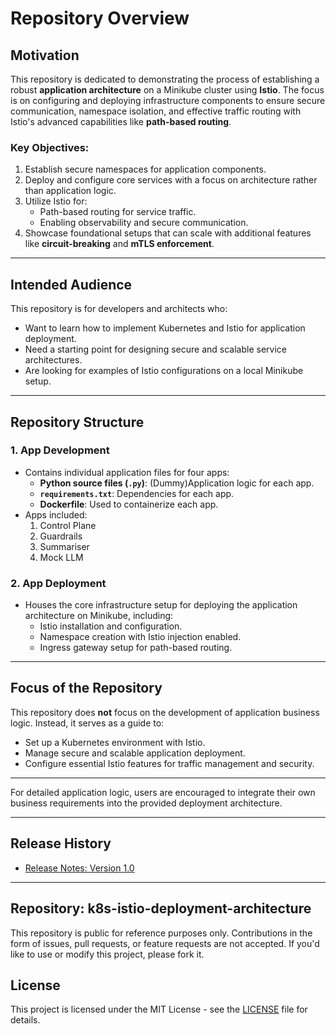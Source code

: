# Repository Overview

## Motivation

This repository is dedicated to demonstrating the process of establishing a robust **application architecture** on a Minikube cluster using **Istio**. The focus is on configuring and deploying infrastructure components to ensure secure communication, namespace isolation, and effective traffic routing with Istio's advanced capabilities like **path-based routing**.

### Key Objectives:
1. Establish secure namespaces for application components.
2. Deploy and configure core services with a focus on architecture rather than application logic.
3. Utilize Istio for:
   - Path-based routing for service traffic.
   - Enabling observability and secure communication.
4. Showcase foundational setups that can scale with additional features like **circuit-breaking** and **mTLS enforcement**.

---

## Intended Audience

This repository is for developers and architects who:
- Want to learn how to implement Kubernetes and Istio for application deployment.
- Need a starting point for designing secure and scalable service architectures.
- Are looking for examples of Istio configurations on a local Minikube setup.

---

## Repository Structure

### 1. **App Development**
   - Contains individual application files for four apps:
     - **Python source files (`.py`)**: (Dummy)Application logic for each app.
     - **`requirements.txt`**: Dependencies for each app.
     - **Dockerfile**: Used to containerize each app.
   - Apps included:
     1. Control Plane
     2. Guardrails
     3. Summariser
     4. Mock LLM

### 2. **App Deployment**
   - Houses the core infrastructure setup for deploying the application architecture on Minikube, including:
     - Istio installation and configuration.
     - Namespace creation with Istio injection enabled.
     - Ingress gateway setup for path-based routing.

---

## Focus of the Repository

This repository does **not** focus on the development of application business logic. Instead, it serves as a guide to:
- Set up a Kubernetes environment with Istio.
- Manage secure and scalable application deployment.
- Configure essential Istio features for traffic management and security.

---
For detailed application logic, users are encouraged to integrate their own business requirements into the provided deployment architecture.

---

## Release History
- [Release Notes: Version 1.0](app-deployment/release-01)

---
## Repository: k8s-istio-deployment-architecture

This repository is public for reference purposes only. Contributions in the form of issues, pull requests, or feature requests are not accepted. If you'd like to use or modify this project, please fork it.

## License

This project is licensed under the MIT License - see the [LICENSE](LICENSE) file for details.